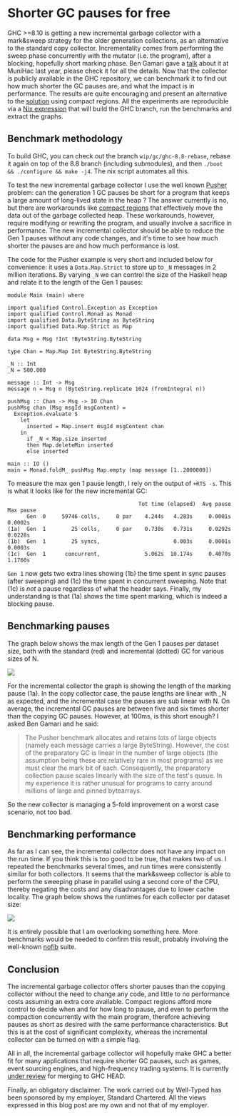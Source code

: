 # Shorter GC pauses for free

GHC >=8.10 is getting a new incremental garbage collector with a mark&sweep strategy for the older generation collections, as an alternative to the standard copy collector. Incrementality comes from performing the sweep phase concurrently with the mutator (i.e. the program), after a blocking, hopefully short marking phase. Ben Gamari gave a [talk][1] about it at MuniHac last year, please check it for all the details. Now that the collector is publicly available in the GHC repository, we can benchmark it to find out how much shorter the GC pauses are, and what the impact is in performance. The results are quite encouraging and present an alternative to the [solution][2] using compact regions. All the experiments are reproducible via a [Nix expression][nix] that will build the GHC branch, run the benchmarks and extract the graphs.

## Benchmark methodology
To build GHC, you can check out the branch `wip/gc/ghc-8.8-rebase`, rebase it again on top of the 8.8 branch (including submodules), and then `./boot && ./configure && make -j4`. The nix script automates all this.

To test the new incremental garbage collector I use the well known [Pusher][3] problem: can the generation 1 GC pauses be short for a program that keeps a large amount of long-lived state in the heap ? The answer currently is no, but there are workarounds like [compact regions][4] that effectively move the data out of the garbage collected heap. These workarounds, however, require modifying or rewriting the program, and usually involve a sacrifice in performance. The new incremental collector should be able to reduce the Gen 1 pauses without any code changes, and it's time to see how much shorter the pauses are and how much performance is lost.

The code for the Pusher example is very short and included below for convenience: it uses a `Data.Map.Strict` to store up to `_N` messages in 2 million iterations. By varying `_N` we can control the size of the Haskell heap and relate it to the length of the Gen 1 pauses:
```
module Main (main) where

import qualified Control.Exception as Exception
import qualified Control.Monad as Monad
import qualified Data.ByteString as ByteString
import qualified Data.Map.Strict as Map

data Msg = Msg !Int !ByteString.ByteString

type Chan = Map.Map Int ByteString.ByteString

_N :: Int
_N = 500.000

message :: Int -> Msg
message n = Msg n (ByteString.replicate 1024 (fromIntegral n))

pushMsg :: Chan -> Msg -> IO Chan
pushMsg chan (Msg msgId msgContent) =
  Exception.evaluate $
    let
      inserted = Map.insert msgId msgContent chan
    in
      if _N < Map.size inserted
      then Map.deleteMin inserted
      else inserted

main :: IO ()
main = Monad.foldM_ pushMsg Map.empty (map message [1..2000000])
```

To measure the max gen 1 pause length, I rely on the output of `+RTS -s`. This is what it looks like for the new incremental GC:
```
                                         Tot time (elapsed)  Avg pause  Max pause
      Gen  0     59746 colls,     0 par    4.244s   4.283s     0.0001s    0.0002s
(1a)  Gen  1        25 colls,     0 par    0.730s   0.731s     0.0292s    0.0228s
(1b)  Gen  1        25 syncs,                       0.003s     0.0001s    0.0003s
(1c)  Gen  1      concurrent,              5.062s  10.174s     0.4070s    1.1760s

```

`Gen 1` now gets two extra lines showing (1b) the time spent in sync pauses (after sweeping) and (1c) the time spent in concurrent sweeping. Note that (1c) is *not* a pause regardless of what the header says. Finally, my understanding is that (1a) shows the time spent marking, which is indeed a blocking pause.

## Benchmarking pauses

The graph below shows the max length of the Gen 1 pauses per dataset size, both with the standard (red) and incremental (dotted) GC for various sizes of N.

![][pauses]

For the incremental collector the graph is showing the length of the marking pause (1a). In the copy collector case, the pause lengths are linear with _N as expected, and the incremental case the pauses are sub linear with N. On average, the incremental GC pauses are between five and six times shorter than the copying GC pauses. However, at 100ms, is this short enough? I asked Ben Gamari and he said:

>The Pusher benchmark allocates and retains lots of large objects (namely each message carries a large ByteString).
> However, the cost of the preparatory GC is linear in the number of large
> objects (the assumption being these are relatively rare in most
> programs) as we must clear the mark bit of each. Consequently, the
> preparatory collection pause scales linearly with the size of the test's queue. 
> In my experience it is rather unusual for programs to carry around millions of large and pinned bytearrays.

So the new collector is managing a 5-fold improvement on a worst case scenario, not too bad.

## Benchmarking performance

As far as I can see, the incremental collector does not have any impact on the run time. If you think this is too good to be true, that makes two of us. I repeated the benchmarks several times, and run times were consistently similar for both collectors. It seems that the mark&sweep collector is able to perform the sweeping phase in parallel using a second core of the CPU, thereby negating the costs and any disadvantages due to lower cache locality. The graph below shows the runtimes for each collector per dataset size:

![][runtimes]

It is entirely possible that I am overlooking something here. More benchmarks would be needed to confirm this result, probably involving the well-known [nofib][nofib] suite.

## Conclusion

The incremental garbage collector offers shorter pauses than the copying collector without the need to change any code, and little to no performance costs assuming an extra core available. Compact regions afford more control to decide when and for how long to pause, and even to perform the compaction concurrently with the main program, therefore achieving pauses as short as desired with the same performance characteristics. But this is at the cost of significant complexity, whereas the incremental collector can be turned on with a simple flag.

All in all, the incremental garbage collector will hopefully make GHC a better fit for many applications that require shorter GC pauses, such as games, event sourcing engines, and high-frequency trading systems. It is currently [under review][5] for merging to GHC HEAD.

Finally, an obligatory disclaimer. The work carried out by Well-Typed has been sponsored by my employer, Standard Chartered. All the views expressed in this blog post are my own and not that of my employer. 

[1]: https://www.youtube.com/watch?v=7_ig6r2C-d4
[2]: https://www.reddit.com/r/haskell/comments/81r6z0/trying_out_ghc_compact_regions_for_improved/
[3]: https://stackoverflow.com/questions/36772017/reducing-garbage-collection-pause-time-in-a-haskell-program
[4]: http://hackage.haskell.org/package/compact-0.1.0.1
[5]: https://gitlab.haskell.org/ghc/ghc/merge_requests/972
[pauses]: pauses.svg
[runtimes]: runtimes.svg
[nix]: https://github.com/pepeiborra/gc-benchmarks/blob/master/default.nix
[nofib]: https://gitlab.haskell.org/ghc/ghc/wikis/building/running-no-fib
